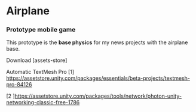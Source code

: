 # Airplane

### Prototype mobile game
This prototype is the **base physics** for my news projects with the airplane base.

Download [assets-store]

Automatic TextMesh Pro
[1] https://assetstore.unity.com/packages/essentials/beta-projects/textmesh-pro-84126

[2 ]https://assetstore.unity.com/packages/tools/network/photon-unity-networking-classic-free-1786

